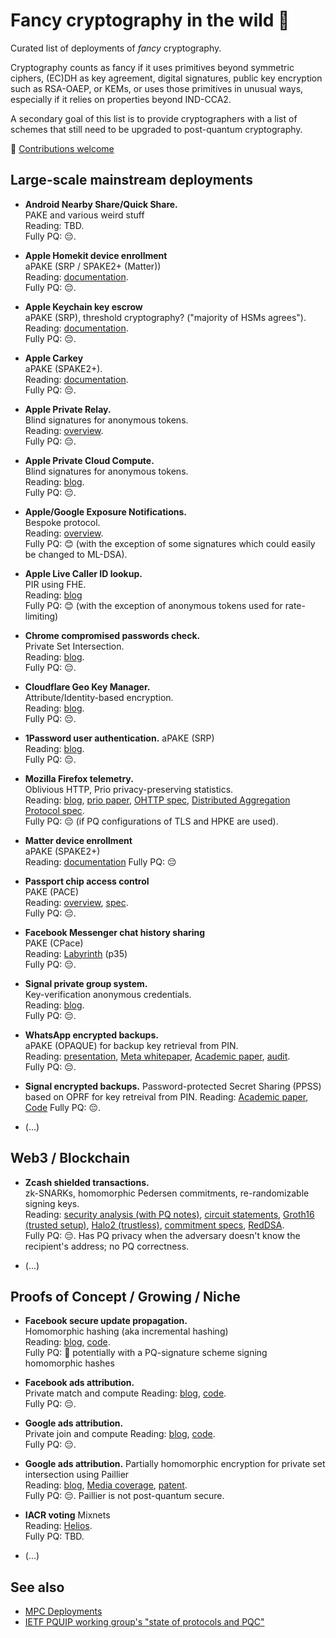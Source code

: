 # Fancy cryptography in the wild 🎩

Curated list of deployments of *fancy* cryptography.

Cryptography counts as fancy if it uses primitives beyond symmetric ciphers,
(EC)DH as key agreement, digital signatures, public key encryption such as
RSA-OAEP, or KEMs, or uses those
primitives in unusual ways, especially if it relies on properties beyond IND-CCA2.

A secondary goal of this list is to provide cryptographers with a list
of schemes that still need to be upgraded to post-quantum cryptography.

💫  [Contributions welcome](https://github.com/fancy-cryptography/fancy-cryptography/edit/main/README.md)

## Large-scale mainstream deployments

* **Android Nearby Share/Quick Share.**  
  PAKE and various weird stuff  
  Reading: TBD.  
  Fully PQ: 😔.

* **Apple Homekit device enrollment**  
  aPAKE (SRP / SPAKE2+ (Matter))  
  Reading: [documentation](https://support.apple.com/nl-nl/guide/security/sec3a881ccb1/web).  
  Fully PQ: 😔.

* **Apple Keychain key escrow**  
  aPAKE (SRP), threshold cryptography? ("majority of HSMs agrees").  
  Reading: [documentation](https://support.apple.com/nl-nl/guide/security/sec3e341e75d/web).  
  Fully PQ: 😔.

* **Apple Carkey**  
  aPAKE (SPAKE2+).  
  Reading: [documentation](https://support.apple.com/nl-nl/guide/security/secf64471c16/web).  
  Fully PQ: 😔.

* **Apple Private Relay.**  
  Blind signatures for anonymous tokens.  
  Reading: [overview](https://www.apple.com/icloud/docs/iCloud_Private_Relay_Overview_Dec2021.pdf).  
  Fully PQ: 😔.

* **Apple Private Cloud Compute.**  
  Blind signatures for anonymous tokens.  
  Reading: [blog](https://security.apple.com/blog/private-cloud-compute/).  
  Fully PQ: 😔.

* **Apple/Google Exposure Notifications.**  
  Bespoke protocol.  
  Reading: [overview](https://www.google.com/covid19/exposurenotifications/).  
  Fully PQ: 😊 (with the exception of some signatures which could easily be changed to ML-DSA).

* **Apple Live Caller ID lookup.**  
  PIR using FHE.  
  Reading: [blog](https://www.swift.org/blog/announcing-swift-homomorphic-encryption/)  
  Fully PQ: 😊 (with the exception of anonymous tokens used for rate-limiting)

* **Chrome compromised passwords check.**  
  Private Set Intersection.  
  Reading: [blog](https://security.googleblog.com/2019/12/better-password-protections-in-chrome.html).  
  Fully PQ: 😔.

* **Cloudflare Geo Key Manager.**  
  Attribute/Identity-based encryption.  
  Reading: [blog](https://blog.cloudflare.com/inside-geo-key-manager-v2/).  
  Fully PQ: 😔.

* **1Password user authentication.**
  aPAKE (SRP)  
  Reading: [blog](https://blog.1password.com/developers-how-we-use-srp-and-you-can-too/).  
  Fully PQ: 😔.

* **Mozilla Firefox telemetry.**  
  Oblivious HTTP, Prio privacy-preserving statistics.  
  Reading: [blog](https://blog.mozilla.org/en/products/firefox/partnership-ohttp-prio/),
           [prio paper](https://www.usenix.org/conference/nsdi17/technical-sessions/presentation/corrigan-gibbs),
           [OHTTP spec](https://datatracker.ietf.org/doc/html/rfc9458),
           [Distributed Aggregation Protocol spec](https://datatracker.ietf.org/doc/draft-ietf-ppm-dap/).  
  Fully PQ: 😔 (if PQ configurations of TLS and HPKE are used).

* **Matter device enrollment**  
  aPAKE (SPAKE2+)  
  Reading: [documentation](https://docs.silabs.com/matter/2.2.0/matter-fundamentals-security/)
  Fully PQ: 😔

* **Passport chip access control**  
  PAKE (PACE)  
  Reading: [overview](https://www.icao.int/Security/FAL/PKD/BVRT/Pages/Document-readers.aspx), [spec](https://www.icao.int/publications/documents/9303_p10_cons_en.pdf).  
  Fully PQ: 😔.

* **Facebook Messenger chat history sharing**  
  PAKE (CPace)  
  Reading: [Labyrinth](https://engineering.fb.com/wp-content/uploads/2023/12/TheLabyrinthEncryptedMessageStorageProtocol_12-6-2023.pdf) (p35)  
  Fully PQ: 😔.

* **Signal private group system.**  
  Key-verification anonymous credentials.  
  Reading: [blog](https://signal.org/blog/signal-private-group-system/).  
  Fully PQ: 😔.

* **WhatsApp encrypted backups.**  
  aPAKE (OPAQUE) for backup key retrieval from PIN.  
  Reading: [presentation](https://iacr.org/submit/files/slides/2023/rwc/rwc2023/IT_2/slides.pdf),
           [Meta whitepaper](https://scontent-lhr8-1.xx.fbcdn.net/v/t39.8562-6/241394876_546674233234181_8907137889500301879_n.pdf?_nc_cat=108&ccb=1-7&_nc_sid=e280be&_nc_ohc=W2f98GDJW1MQ7kNvgEi9dJ0&_nc_ht=scontent-lhr8-1.xx&oh=00_AYC2S2KAHkBXa60RvLU1sOfP5Y_rCNgj_LOzHpSZ7RwStw&oe=666E0A26),
            [Academic paper](https://eprint.iacr.org/2023/843),
           [audit](https://research.nccgroup.com/wp-content/uploads/2021/10/NCC_Group_WhatsApp_E001000M_Report_2021-10-27_v1.2.pdf).  
  Fully PQ: 😔.

* **Signal encrypted backups.**
  Password-protected Secret Sharing (PPSS) based on OPRF for key retreival from PIN.
  Reading: [Academic paper](https://eprint.iacr.org/2024/887.pdf),
           [Code](https://github.com/signalapp/SecureValueRecovery2)
  Fully PQ: 😔.  

* (...)

## Web3 / Blockchain

* **Zcash shielded transactions.**  
  zk-SNARKs, homomorphic Pedersen commitments, re-randomizable signing keys.  
  Reading: [security analysis (with PQ notes)](https://github.com/daira/zcash-security),
           [circuit statements](https://zips.z.cash/protocol/protocol.pdf#snarkstatements),
           [Groth16 (trusted setup)](https://eprint.iacr.org/2016/260),
           [Halo2 (trustless)](https://zcash.github.io/halo2/design/protocol.html),
           [commitment specs](https://zips.z.cash/protocol/protocol.pdf#concretehomomorphiccommit),
           [RedDSA](https://zips.z.cash/protocol/protocol.pdf#concretereddsa).  
  Fully PQ: 😔. Has PQ privacy when the adversary doesn't know the recipient's address; no PQ correctness.

* (...)
  
## Proofs of Concept / Growing / Niche

* **Facebook secure update propagation.**  
  Homomorphic hashing (aka incremental hashing)  
  Reading:  [blog](https://engineering.fb.com/2019/03/01/security/homomorphic-hashing/), [code](https://github.com/facebook/folly/blob/main/folly/crypto/LtHash.cpp).  
  Fully PQ:  🤨 potentially with a PQ-signature scheme signing homomorphic hashes

* **Facebook ads attribution.**  
  Private match and compute
  Reading: [blog](https://engineering.fb.com/2020/07/10/open-source/private-matching/), [code](https://github.com/facebookresearch/Private-ID).  
  Fully PQ: 😔.

* **Google ads attribution.**  
  Private join and compute
  Reading: [blog](https://security.googleblog.com/2019/06/helping-organizations-do-more-without-collecting-more-data.html), [code](https://github.com/google/private-join-and-compute).  
  Fully PQ: 😔.

* **Google ads attribution.**
  Partially homomorphic encryption for private set intersection using Paillier  
  Reading:  [blog](https://bristolcrypto.blogspot.com/2017/01/rwc-2017-secure-mpc-at-google.html), [Media coverage](https://www.theverge.com/2018/8/30/17801880/google-mastercard-data-online-ads-offline-purchase-history-privacy), [patent](https://research.google/pubs/private-intersection-sum-protocols-with-applications-to-attributing-aggregate-ad-conversions/).  
  Fully PQ:  😔. Paillier is not post-quantum secure.
 
* **IACR voting**
  Mixnets  
  Reading:  [Helios](https://www.usenix.org/legacy/events/sec08/tech/full_papers/adida/adida.pdf).  
  Fully PQ:  TBD.

* (...)

## See also

* [MPC Deployments](https://mpc.cs.berkeley.edu/)
* [IETF PQUIP working group's "state of protocols and PQC"](https://github.com/ietf-wg-pquip/state-of-protocols-and-pqc)
